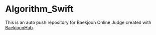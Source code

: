# Algorithm_Swift
This is an auto push repository for Baekjoon Online Judge created with [BaekjoonHub](https://github.com/BaekjoonHub/BaekjoonHub).
